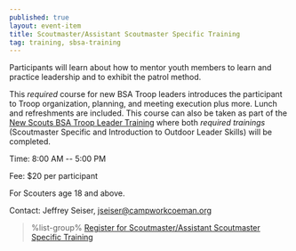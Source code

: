 ```yaml
---
published: true
layout: event-item
title: Scoutmaster/Assistant Scoutmaster Specific Training
tag: training, sbsa-training
---
```


Participants will learn about how to mentor youth members to learn and practice leadership and to exhibit the patrol method.

This *required* course for new BSA Troop leaders introduces the participant to Troop organization, planning, and meeting execution plus more. Lunch and refreshments are included. This course can also be taken as part of the [New Scouts BSA Troop Leader Training](https://scoutingevent.com/066-74921) where both *required trainings* (Scoutmaster Specific and Introduction to Outdoor Leader Skills) will be completed.

Time: 8:00 AM -- 5:00 PM

Fee: $20 per participant

For Scouters age 18 and above.

Contact: Jeffrey Seiser, [jseiser@campworkcoeman.org](mailto:jseiser@campworkcoeman.org)

> %list-group%
> <a href="https://scoutingevent.com/066-74923" class="list-group-item">Register for Scoutmaster/Assistant Scoutmaster Specific Training</a>

